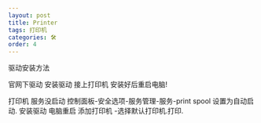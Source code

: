 ```yaml
---
layout: post
title: Printer
tags: 打印机 
categories: 🛠
order: 4
---
```




驱动安装方法 

官网下驱动
安装驱动 接上打印机  安装好后重启电脑!



打印机  服务没启动
控制面板-安全选项-服务管理-服务-print spool 设置为自动启动.
安装驱动 电脑重启 添加打印机 -选择默认打印机.打印.



